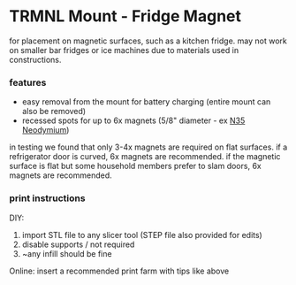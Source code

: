 # TRMNL Mount - Fridge Magnet

for placement on magnetic surfaces, such as a kitchen fridge. may not work on smaller bar fridges or ice machines due to materials used in constructions.

### features

- easy removal from the mount for battery charging (entire mount can also be removed)
- recessed spots for up to 6x magnets (5/8" diameter - ex [N35 Neodymium](https://www.magnet4sale.com/neodymium-magnet-n35-dia-5-8x1-16-disc-magnet-rare-earth-magnets/))

in testing we found that only 3-4x magnets are required on flat surfaces. if a refrigerator door is curved, 6x magnets are recommended. if the magnetic surface is flat but some household members prefer to slam doors, 6x magnets are recommended.

### print instructions

DIY:

1. import STL file to any slicer tool (STEP file also provided for edits)
2. disable supports / not required
3. ~any infill should be fine

Online: insert a recommended print farm with tips like above
